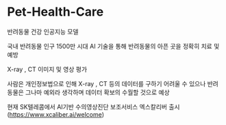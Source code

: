 # Pet-Health-Care
반려동물 건강 인공지능 모델

국내 반려동물 인구 1500만 시대 AI 기술을 통해 반려동물의 아픈 곳을 정확히 치료 및 예방

X-ray , CT 이미지 및 영상 평가

사람은 개인정보법으로 인해 X-ray , CT 등의 데이터를 구하기 어려울 수 있으나 반려동물은 그나마 예외라 생각하며 데이터 확보의 수월할 것으로 예상

현재 SK텔레콤에서 AI기반 수의영상진단 보조서비스 엑스칼리버 출시 (https://www.xcaliber.ai/welcome)
